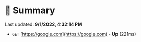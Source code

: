 # 📖 Summary
Last updated: **9/1/2022, 4:32:14 PM**

- `GET` [https://google.com](https://google.com) - **Up** (221ms)
